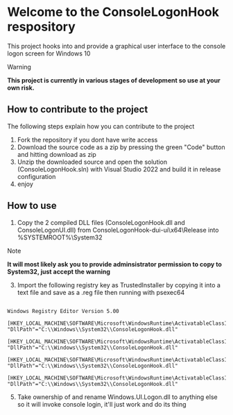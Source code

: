 # Welcome to the ConsoleLogonHook respository

This project hooks into and provide a graphical user interface to the console logon screen for Windows 10


> [!WARNING] 
**This project is currently in various stages of development so use at your own risk.**

## How to contribute to the project
The following steps explain how you can contribute to the project
1. Fork the repository if you dont have write access
2. Download the source code as a zip by pressing the green "Code" button and hitting download as zip
3. Unzip the downloaded source and open the solution (ConsoleLogonHook.sln) with Visual Studio 2022 and build it in release configuration
4. enjoy
 
## How to use
1. Copy the 2 compiled DLL files (ConsoleLogonHook.dll and ConsoleLogonUI.dll) from ConsoleLogonHook-dui-ui\x64\Release into %SYSTEMROOT%\System32
> [!NOTE]
> **It will most likely ask you to provide adminsistrator permission to copy to System32, just accept the warning**
> 
3. Import the following registry key as TrustedInstaller by copying it into a text file and save as a .reg file then running with psexec64


```

Windows Registry Editor Version 5.00

[HKEY_LOCAL_MACHINE\SOFTWARE\Microsoft\WindowsRuntime\ActivatableClassId\Windows.Internal.UI.Logon.Controller.ConsoleBlockedShutdownResolver]
"DllPath"="C:\\Windows\\System32\\ConsoleLogonHook.dll"

[HKEY_LOCAL_MACHINE\SOFTWARE\Microsoft\WindowsRuntime\ActivatableClassId\Windows.Internal.UI.Logon.Controller.ConsoleLockScreen]
"DllPath"="C:\\Windows\\System32\\ConsoleLogonHook.dll"

[HKEY_LOCAL_MACHINE\SOFTWARE\Microsoft\WindowsRuntime\ActivatableClassId\Windows.Internal.UI.Logon.Controller.ConsoleLogonUX]
"DllPath"="C:\\Windows\\System32\\ConsoleLogonHook.dll"

[HKEY_LOCAL_MACHINE\SOFTWARE\Microsoft\WindowsRuntime\ActivatableClassId\Windows.Internal.Shell.PlatformExtensions.ConsoleCredUX]
"DllPath"="C:\\Windows\\System32\\ConsoleLogonHook.dll"
```

5. Take ownership of and rename Windows.UI.Logon.dll to anything else so it will invoke console login, it'll just work and do its thing
